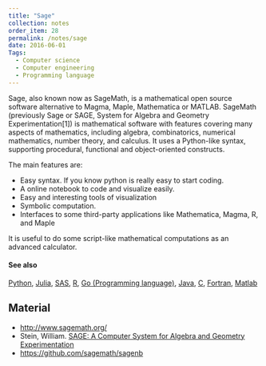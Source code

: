 ```yaml
---
title: "Sage"
collection: notes
order_item: 28
permalink: /notes/sage
date: 2016-06-01
Tags:
  - Computer science
  - Computer engineering
  - Programming language
---
```


Sage, also known now as SageMath, is a mathematical open source software alternative to Magma, Maple, Mathematica or MATLAB. 
SageMath (previously Sage or SAGE, System for Algebra and Geometry Experimentation[1]) is mathematical software with features covering many aspects of mathematics, including algebra, combinatorics, numerical mathematics, number theory, and calculus. It uses a Python-like syntax, supporting procedural, functional and object-oriented constructs.

The main features are:
* Easy syntax. If you know python is really easy to start coding.
* A online notebook to code and visualize easily.
* Easy and interesting tools of visualization
* Symbolic computation.
* Interfaces to some third-party applications like Mathematica, Magma, R, and Maple

It is useful to do some script-like mathematical computations as an advanced calculator.


#### See also
[Python](/notes/python), [Julia](/notes/julia), [SAS](/notes/sas), [R](/notes/r), [Go (Programming language)](/notes/go_(programming_language)), [Java](/notes/java), [C](/notes/c), [Fortran](/notes/fortran), [Matlab](/notes/matlab)


## Material
* http://www.sagemath.org/
* Stein, William. [SAGE: A Computer System for Algebra and Geometry Experimentation](http://wstein.org/sage.html)
* https://github.com/sagemath/sagenb






